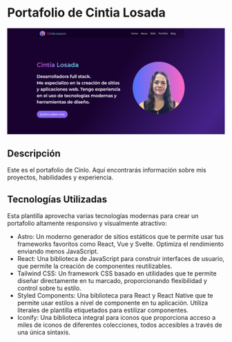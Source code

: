 # Portafolio de Cintia Losada

![Portada](image-1.png)

## Descripción

Este es el portafolio de Cinlo. Aquí encontrarás información sobre mis proyectos, habilidades y experiencia.

## Tecnologías Utilizadas

Esta plantilla aprovecha varias tecnologías modernas para crear un portafolio altamente responsivo y visualmente atractivo:

- Astro: Un moderno generador de sitios estáticos que te permite usar tus frameworks favoritos como React, Vue y Svelte. Optimiza el rendimiento enviando menos JavaScript.
- React: Una biblioteca de JavaScript para construir interfaces de usuario, que permite la creación de componentes reutilizables.
- Tailwind CSS: Un framework CSS basado en utilidades que te permite diseñar directamente en tu marcado, proporcionando flexibilidad y control sobre tu estilo.
- Styled Components: Una biblioteca para React y React Native que te permite usar estilos a nivel de componente en tu aplicación. Utiliza literales de plantilla etiquetados para estilizar componentes.
- Iconify: Una biblioteca integral para iconos que proporciona acceso a miles de iconos de diferentes colecciones, todos accesibles a través de una única sintaxis.


